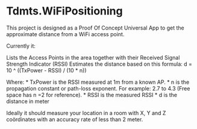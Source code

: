 # Tdmts.WiFiPositioning


This project is designed as a Proof Of Concept Universal App to get the approximate distance from a WiFi access point.

Currently it:

   Lists the Access Points in the area together with their Received Signal Strength Indicator (RSSI)
   Estimates the distance based on this formula: d = 10 ^ ((TxPower - RSSI) / (10 * n))

Where:
    * TxPower is the RSSI measured at 1m from a known AP.
    * n is the propagation constant or path-loss exponent. For example: 2.7 to 4.3 (Free space has n =2 for reference).
    * RSSI is the measured RSSI
    * d is the distance in meter

Ideally it should measure your location in a room with X, Y and Z coördinates with an accuracy rate of less than 2 meter.
